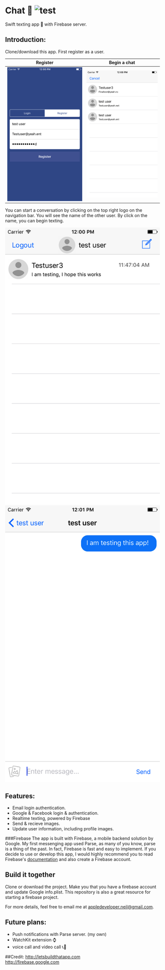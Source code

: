 # Chat 💬 ![test](https://github.com/favicon.ico)
Swift texting app 📱 with Firebase server. 

## Introduction:

Clone/download this app. First register as a user.

Register             |  Begin a chat
:-------------------------:|:-------------------------:
![](https://github.com/NeilNie/Chat/blob/master/Simulator%20Screen%20Shot%20Jan%2022%2C%202017%2C%2012.00.53%20PM.png)  |  ![](https://github.com/NeilNie/Chat/blob/master/Simulator%20Screen%20Shot%20Jan%2022%2C%202017%2C%2012.00.58%20PM.png)

You can start a conversation by clicking on the top right logo on the navigation bar.
You will see the name of the other user. By click on the name, you can begin texting.

![alt-text-1](https://github.com/NeilNie/Chat/blob/master/Simulator%20Screen%20Shot%20Jan%2022%2C%202017%2C%2012.00.35%20PM.png "title-1") ![alt-text-2](https://github.com/NeilNie/Chat/blob/master/Simulator%20Screen%20Shot%20Jan%2022%2C%202017%2C%2012.01.13%20PM.png "title-2")

## Features:

- Email login authentication.
- Google & Facebook login & authentication.
- Realtime texting, powered by Firebase
- Send & recieve images. 
- Update user information, including profile images. 

###Firebase
The app is built with Firebase, a mobile backend solution by Google. My first messenging app used Parse, as many of you know, parse is a thing of the past. In fact, Firebase is fast and easy to implement. If you decide to use or develop this app, I would highly recommend you to read Firebase's [documentation](https://firebase.google.com/docs/ios/setup) and also create a Firebase account. 

## Build it together

Clone or download the project. Make you that you have a firebase account and update Google info.plist. This repository is also a great resource for starting a firebase project. 

For more details, feel free to email me at appledeveloper.neil@gmail.com.

## Future plans:
- Push notifications with Parse server. (my own)
- WatchKit extension ⌚️
- voice call and video call 📞📲

##Credit:
http://letsbuildthatapp.com <br>
http://firebase.google.com

